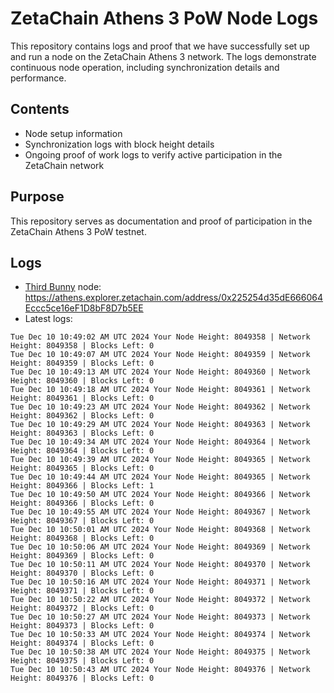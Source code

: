# ZetaChain Athens 3 PoW Node Logs
This repository contains logs and proof that we have successfully set up and run a node on the ZetaChain Athens 3 network. The logs demonstrate continuous node operation, including synchronization details and performance.

## Contents
- Node setup information
- Synchronization logs with block height details
- Ongoing proof of work logs to verify active participation in the ZetaChain network

## Purpose
This repository serves as documentation and proof of participation in the ZetaChain Athens 3 PoW testnet.

## Logs

- [Third Bunny](https://thirdbunny.xyz/) node: https://athens.explorer.zetachain.com/address/0x225254d35dE666064Eccc5ce16eF1D8bF8D7b5EE
- Latest logs:
```
Tue Dec 10 10:49:02 AM UTC 2024 Your Node Height: 8049358 | Network Height: 8049358 | Blocks Left: 0
Tue Dec 10 10:49:07 AM UTC 2024 Your Node Height: 8049359 | Network Height: 8049359 | Blocks Left: 0
Tue Dec 10 10:49:13 AM UTC 2024 Your Node Height: 8049360 | Network Height: 8049360 | Blocks Left: 0
Tue Dec 10 10:49:18 AM UTC 2024 Your Node Height: 8049361 | Network Height: 8049361 | Blocks Left: 0
Tue Dec 10 10:49:23 AM UTC 2024 Your Node Height: 8049362 | Network Height: 8049362 | Blocks Left: 0
Tue Dec 10 10:49:29 AM UTC 2024 Your Node Height: 8049363 | Network Height: 8049363 | Blocks Left: 0
Tue Dec 10 10:49:34 AM UTC 2024 Your Node Height: 8049364 | Network Height: 8049364 | Blocks Left: 0
Tue Dec 10 10:49:39 AM UTC 2024 Your Node Height: 8049365 | Network Height: 8049365 | Blocks Left: 0
Tue Dec 10 10:49:44 AM UTC 2024 Your Node Height: 8049365 | Network Height: 8049366 | Blocks Left: 1
Tue Dec 10 10:49:50 AM UTC 2024 Your Node Height: 8049366 | Network Height: 8049366 | Blocks Left: 0
Tue Dec 10 10:49:55 AM UTC 2024 Your Node Height: 8049367 | Network Height: 8049367 | Blocks Left: 0
Tue Dec 10 10:50:01 AM UTC 2024 Your Node Height: 8049368 | Network Height: 8049368 | Blocks Left: 0
Tue Dec 10 10:50:06 AM UTC 2024 Your Node Height: 8049369 | Network Height: 8049369 | Blocks Left: 0
Tue Dec 10 10:50:11 AM UTC 2024 Your Node Height: 8049370 | Network Height: 8049370 | Blocks Left: 0
Tue Dec 10 10:50:16 AM UTC 2024 Your Node Height: 8049371 | Network Height: 8049371 | Blocks Left: 0
Tue Dec 10 10:50:22 AM UTC 2024 Your Node Height: 8049372 | Network Height: 8049372 | Blocks Left: 0
Tue Dec 10 10:50:27 AM UTC 2024 Your Node Height: 8049373 | Network Height: 8049373 | Blocks Left: 0
Tue Dec 10 10:50:33 AM UTC 2024 Your Node Height: 8049374 | Network Height: 8049374 | Blocks Left: 0
Tue Dec 10 10:50:38 AM UTC 2024 Your Node Height: 8049375 | Network Height: 8049375 | Blocks Left: 0
Tue Dec 10 10:50:43 AM UTC 2024 Your Node Height: 8049376 | Network Height: 8049376 | Blocks Left: 0
```
